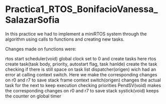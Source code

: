 # Practica1_RTOS_BonifacioVanessa_SalazarSofia

In this practice we had to implement a miniRTOS system through the algorithm using calls to functions and creating new tasks. 

Changes made on functions were:

rtos start scheduler(void)    global clock set to 0 and create tasks here
rtos create task(task body, priority, autostart flag, task hanlde) create the task checking if there is still space on task list
dispatcher(origen) wich had an error at calling context switch. Here we make the corresponding changes on r0 and r7 to save stack frame
context switch(origen) changes the actual task for the next to keep execution checking priorities
PendSV(void) makes the corresponding changes on r0 and r7 to save stack
systick(void) keeps the counter on global timer




